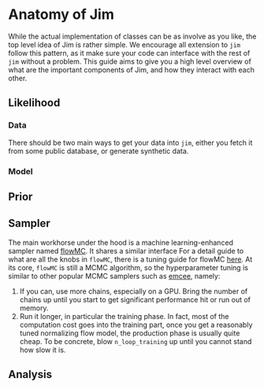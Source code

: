 # Anatomy of Jim

While the actual implementation of classes can be as involve as you like, the top level idea of Jim is rather simple.
We encourage all extension to `jim` follow this pattern, as it make sure your code can interface with the rest of `jim` without a problem.
This guide aims to give you a high level overview of what are the important components of Jim, and how they interact with each other.
## Likelihood

### Data

There should be two main ways to get your data into `jim`, either you fetch it from some public database, or generate synthetic data.

### Model

## Prior

## Sampler

The main workhorse under the hood is a machine learning-enhanced sampler named [flowMC](https://flowmc.readthedocs.io/en/main/).
It shares a similar interface
For a detail guide to what are all the knobs in `flowMC`, there is a tuning guide for flowMC [here](https://flowmc.readthedocs.io/en/main/configuration/).
At its core, `flowMC` is still a MCMC algorithm, so the hyperparameter tuning is similar to other popular MCMC samplers such as [emcee](https://emcee.readthedocs.io/en/latest/), namely:

1. If you can, use more chains, especially on a GPU. Bring the number of chains up until you start to get significant performance hit or run out of memory.
2. Run it longer, in particular the training phase. In fact, most of the computation cost goes into the training part, once you get a reasonably tuned normalizing flow model, the production phase is usually quite cheap. To be concrete, blow `n_loop_training` up until you cannot stand how slow it is.

## Analysis